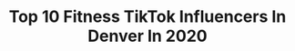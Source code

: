 ---
title: Top 10 Fitness TikTok Influencers In Denver In 2020
description: >-
  Find top fitness TikTok influencers in Denver in 2020. Most popular hashtags: #fitness #denver #quarantine #covid19.
platform: TikTok
profiles:
  - username: "happilykenna"
    fullname: >-
      MCKENNA H ASHCROFT
    location: "United States"
    followers: 2878
    engagement: 371
    commentsToLikes: 0.055349
    id: cka60mmitrqu40i7829101bkm
    verified: false
    hashtags: "#pianoman, #fashion, #influencer, #hairchallenge"
  - username: "kalypsoface"
    fullname: >-
      Kalypsoface
    location: "United States"
    followers: 21192
    engagement: 1038
    commentsToLikes: 0.012543
    id: ck9sjbvh72vv50j78puhd092l
    verified: false
    hashtags: "#defeated, #anesthesia, #jupiter, #dracula"
  - username: "trendkings"
    fullname: >-
      Eric Grant
    location: "United States"
    followers: 108882
    engagement: 603
    commentsToLikes: 0.077016
    id: ck8ttlhavrzmm0j78nk3f83sp
    verified: false
    hashtags: "#kids, #pullup, #healthheroes, #magic"
  - username: "meghanmcasey"
    fullname: >-
      Meghan Casey
    location: "United States"
    followers: 487566
    engagement: 1592
    commentsToLikes: 0.007636
    id: ck9nc84qvbp0x0j789viuth9n
    verified: false
    hashtags: "#spacethings, #dogtoy, #banana, #punkd"
  - username: "josh__slocum"
    fullname: >-
      Josh Slocum
    location: "United States"
    followers: 2022
    engagement: 1113
    commentsToLikes: 0.068486
    id: ckamwjpbi8u5r0i786ktr4p8u
    verified: false
    hashtags: "#vogue, #repost, #eatemup, #bouldercolorado"
  - username: "izzyblaze"
    fullname: >-
      Izzy_blazee
    location: "United States"
    followers: 8437
    engagement: 1075
    commentsToLikes: 0.019097
    id: cka6jv3ebwfe00i78t4pggw7z
    verified: false
    hashtags: "#shorthairlove, #lgbtplus, #duet, #seizetheday"
  - username: "sebi"
    fullname: >-
      SEBI
    location: "United States"
    followers: 2060304
    engagement: 1056
    commentsToLikes: 0.013427
    id: ck80704z2nj2z0j78kxeacpzf
    verified: true
    hashtags: "#newdance, #randomthings, #moneyheist, #fitness"
  - username: "nickertease"
    fullname: >-
      Nick Ortiz
    location: "United States"
    followers: 261908
    engagement: 1276
    commentsToLikes: 0.009500
    id: ck9k55m32vhom0j78xddicm9c
    verified: false
    hashtags: "#imold, #balance, #siblingcheck, #brotherlove"
  - username: "geekgage"
    fullname: >-
      Gage
    location: "United States"
    followers: 9543
    engagement: 468
    commentsToLikes: 0.023029
    id: ck9773iou2ito0j78gt4rohf7
    verified: false
    hashtags: "#denver, #petlover, #cleaning, #professional"
  - username: "denzerinfinite"
    fullname: >-
      denzerinfinite
    location: "United States"
    followers: 3685
    engagement: 1356
    commentsToLikes: 0.038059
    id: ckad5ncb8vg350i782cij7wgp
    verified: false
    hashtags: "#trexarms, #jedi, #pistol, #fitness"
---